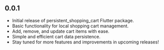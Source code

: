 ## 0.0.1

* Initial release of persistent_shopping_cart Flutter package.
* Basic functionality for local shopping cart management.
* Add, remove, and update cart items with ease.
* Simple and efficient cart data persistence.
* Stay tuned for more features and improvements in upcoming releases!
